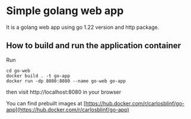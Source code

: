 # Simple golang web app
It is a golang web app using go 1.22 version and http package.


## How to build and run the application container

Run

```
cd go-web
docker build . -t go-app
docker run -dp 8080:8080 --name go-web go-app
```

 then visit http://localhost:8080 in your browser

You can find prebuilt images at [https://hub.docker.com/r/carlosblinf/go-app](https://hub.docker.com/r/carlosblinf/go-app)
